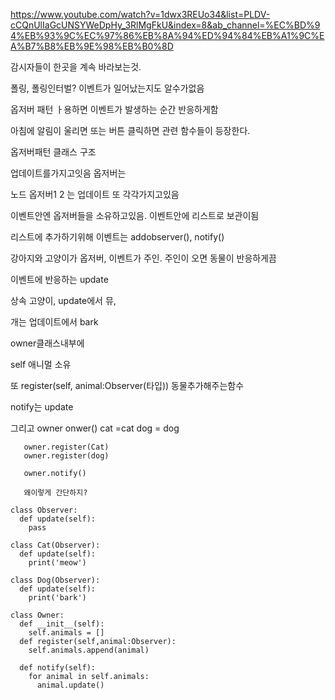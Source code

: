 https://www.youtube.com/watch?v=1dwx3REUo34&list=PLDV-cCQnUlIaGcUNSYWeDpHy_3RlMgFkU&index=8&ab_channel=%EC%BD%94%EB%93%9C%EC%97%86%EB%8A%94%ED%94%84%EB%A1%9C%EA%B7%B8%EB%9E%98%EB%B0%8D


감시자들이 한곳을 계속 바라보는것.

폴링, 폴링인터벌? 이벤트가 일어났는지도 알수가없음

옵저버 패턴 ㅏ용하면 이벤트가 발생하는 순간 반응하게함

아침에 알림이 울리면 또는 버튼 클릭하면 관련 함수들이 등장한다.

옵저버패턴 클래스 구조





업데이트를가지고잇음 옵저버는

노드 옵저버1 2 는 업데이트 또 각각가지고있음

이벤트안엔 옵저버들을 소유하고있음. 이벤트안에 리스트로 보관이됨

리스트에 추가하기위해 이벤트는 addobserver(), notify()

강아지와 고양이가 옵저버, 이벤트가 주인. 주인이 오면 동물이 반응하게끔

이벤트에 반응하는 update

상속 고양이, update에서 뮤, 

개는 업데이트에서 bark



owner클래스내부에

self 애니멀 소유

또 register(self, animal:Observer(타입)) 동물추가해주는함수

notify는 update

그리고 owner onwer()
       cat =cat
       dog = dog
       
       owner.register(Cat)
       owner.register(dog)
       
       owner.notify()
       
       왜이렇게 간단하지?
       
```
class Observer:
  def update(self):
    pass

class Cat(Observer):
  def update(self):
    print('meow')

class Dog(Observer):
  def update(self):
    print('bark')
```

```
class Owner:
  def __init__(self):
    self.animals = []
  def register(self,animal:Observer):
    self.animals.append(animal)
  
  def notify(self):
    for animal in self.animals:
      animal.update()

```






